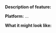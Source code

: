 <!-- Detailed description of the feature, how it works, alternative ways of implementing, and so on... -->
**Description of feature:**


<!-- Either Web, Mobile or Back-End (or multiple) -->
**Platform:** ...

<!-- (Optional) Include mock-ups here if you have some. If you are requesting a new avatar item, maybe a little sketch? -->
**What it might look like:**

